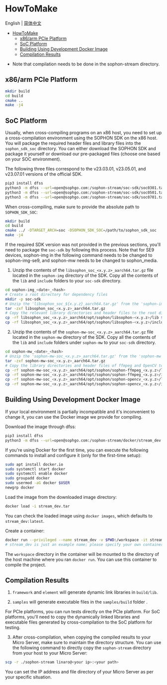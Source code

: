# HowToMake

English | [简体中文](HowToMake.md)

- [HowToMake](#howtomake)
  - [x86/arm PCIe Platform](#x86arm-pcie-platform)
  - [SoC Platform](#soc-platform)
  - [Building Using Development Docker Image](#building-using-development-docker-image)
  - [Compilation Results](#compilation-results)

* Note that compilation needs to be done in the sophon-stream directory.

## x86/arm PCIe Platform
```bash
mkdir build
cd build
cmake ..
make -j4
```

## SoC Platform
Usually, when cross-compiling programs on an x86 host, you need to set up a cross-compilation environment using the SOPHON SDK on the x86 host. You will package the required header files and library files into the `sophon_sdk_soc` directory. You can either download the SOPHON SDK and package it yourself or download our pre-packaged files (choose one based on your SOC environment).

The following three files correspond to the v23.03.01, v23.05.01, and v23.07.01 versions of the official SDK.

```bash
pip3 install dfss
python3 -m dfss --url=open@sophgo.com:/sophon-stream/soc-sdk/soc0301.tar.gz
python3 -m dfss --url=open@sophgo.com:/sophon-stream/soc-sdk/soc0501.tar.gz
python3 -m dfss --url=open@sophgo.com:/sophon-stream/soc-sdk/soc0701.tar.gz
```

When cross-compiling, make sure to provide the absolute path to `SOPHON_SDK_SOC`:

```bash
mkdir build
cd build
cmake ../ -DTARGET_ARCH=soc -DSOPHON_SDK_SOC=/path/to/sophon_sdk_soc
make -j4
```

If the required SDK version was not provided in the previous sections, you'll need to package the `soc-sdk` by following this process. Note that for SE9 devices, sophon-img in the following command needs to be changed to sophon-img-se9, and sophon-mw needs to be changed to sophon_media.

1. Unzip the contents of the `libsophon_soc_<x.y.z>_aarch64.tar.gz` file located in the `sophon-img` directory of the SDK. Copy all the contents of the `lib` and `include` folders to your `soc-sdk` directory.

```bash
cd sophon-img_<date>_<hash>
# Create a root directory for dependency files
mkdir -p soc-sdk
# Unzip the 'libsophon_soc_${x.y.z}_aarch64.tar.gz' from the 'sophon-img' release package, where x.y.z is the version number.
tar -zxf libsophon_soc_<x.y.z>_aarch64.tar.gz
# Copy the relevant library directories and header files to the root directory of the dependency files
cp -rf libsophon_soc_<x.y.z>_aarch64/opt/sophon/libsophon-<x.y.z>/lib ${soc-sdk}
cp -rf libsophon_soc_<x.y.z>_aarch64/opt/sophon/libsophon-<x.y.z>/include ${soc-sdk}
```

2. Unzip the contents of the `sophon-mw-soc_<x.y.z>_aarch64.tar.gz` file located in the `sophon-mw` directory of the SDK. Copy all the contents of the `lib` and `include` folders under `sophon-mw` to your `soc-sdk` directory.

```bash
cd sophon-mw_<date>_<hash>
# Unzip the 'sophon-mw-soc_<x.y.z>_aarch64.tar.gz' from the 'sophon-mw' package, where x.y.z is the version number.
tar -zxf sophon-mw-soc_<x.y.z>_aarch64.tar.gz
# Copy the library directories and header files of ffmpeg and OpenCV to the root directory of the dependency files.
cp -rf sophon-mw-soc_<x.y.z>_aarch64/opt/sophon/sophon-ffmpeg_<x.y.z>/lib ${soc-sdk}
cp -rf sophon-mw-soc_<x.y.z>_aarch64/opt/sophon/sophon-ffmpeg_<x.y.z>/include ${soc-sdk}
cp -rf sophon-mw-soc_<x.y.z>_aarch64/opt/sophon/sophon-opencv_<x.y.z>/lib ${soc-sdk}
cp -rf sophon-mw-soc_<x.y.z>_aarch64/opt/sophon/sophon-opencv_<x.y.z>/include ${soc-sdk}
```

## Building Using Development Docker Image

If your local environment is partially incompatible and it's inconvenient to change it, you can use the Docker image we provide for compiling.

Download the image through dfss:

```bash
pip3 install dfss
python3 -m dfss --url=open@sophgo.com:/sophon-stream/docker/stream_dev.tar
```

If you're using Docker for the first time, you can execute the following commands to install and configure it (only for the first-time setup):

```bash
sudo apt install docker.io
sudo systemctl start docker
sudo systemctl enable docker
sudo groupadd docker
sudo usermod -aG docker $USER
newgrp docker
```

Load the image from the downloaded image directory:

```bash
docker load -i stream_dev.tar
```

You can check the loaded image using `docker images`, which defaults to `stream_dev:latest`.

Create a container:

```bash
docker run --privileged --name stream_dev -v $PWD:/workspace -it stream_dev:latest
# stream_dev is just an example name; please specify your own container name.
```

The `workspace` directory in the container will be mounted to the directory of the host machine where you ran `docker run`. You can use this container to compile the project.

## Compilation Results

1. `framework` and `element` will generate dynamic link libraries in `build/lib`.

2. `samples` will generate executable files in the `samples/build` folder .

For PCIe platforms, you can run tests directly on the PCIe platform. For SoC platforms, you'll need to copy the dynamically linked libraries and executable files generated by cross-compilation to the SoC platform for testing.

3. After cross-compilation, when copying the compiled results to your Micro Server, make sure to maintain the directory structure. You can use the following command to directly copy the `sophon-stream` directory from your host to your Micro Server:

```bash
scp -r ./sophon-stream linaro@<your ip>:<your path>
```

You can set the IP address and file directory of your Micro Server as per your specific situation.
